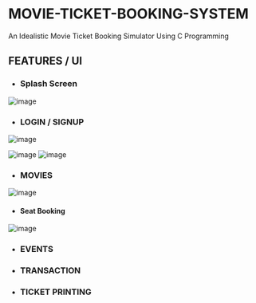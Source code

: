 # MOVIE-TICKET-BOOKING-SYSTEM #
An Idealistic Movie Ticket Booking Simulator Using C Programming

## FEATURES / UI ##
* ### Splash Screen ###
![image](https://user-images.githubusercontent.com/64255484/227759942-0bd66f2d-6b39-4b5f-900a-edd2bd9cb73d.png)

* ### LOGIN / SIGNUP ###
![image](https://user-images.githubusercontent.com/64255484/227760011-d170dee2-ef59-4a2c-80fe-f58922ca04b2.png)


![image](https://user-images.githubusercontent.com/64255484/227760687-6ad90670-9424-4ede-b4b0-64454c32488d.jpg) ![image](https://user-images.githubusercontent.com/64255484/227760912-ccf5462f-f1eb-4566-b63c-1fae5bcedb53.png)

* ### MOVIES ###
![image](https://user-images.githubusercontent.com/64255484/227760990-f470fbf8-1c71-441f-be4a-8c911fb906bb.png)
* #### Seat Booking ####    
![image](https://user-images.githubusercontent.com/64255484/227761025-2cb37ce2-1ef4-4c90-a5c2-cac76c9e55ba.png)

* ### EVENTS ###
* ### TRANSACTION ###
* ### TICKET PRINTING ###


